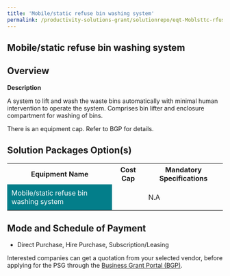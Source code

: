 ```yaml
---
title: 'Mobile/static refuse bin washing system'
permalink: /productivity-solutions-grant/solutionrepo/eqt-Moblsttc-rfus-bn-wshng-systm-Envronmntl-Srvcs
---
```


## Mobile/static refuse bin washing system

## Overview

**Description**

A system to lift and wash the waste bins automatically with minimal human intervention to operate the system. Comprises bin lifter and enclosure compartment for washing of bins.

There is an equipment cap. Refer to BGP for details.

## Solution Packages Option(s)

<table>
<tr>
<th><b>Equipment Name</b></th>
<th><b>Cost Cap</b></th>
<th><b>Mandatory Specifications</b></th>
</tr>
<tr>
<td style='padding: 10px; background-color: #037E8A; color: #FFFFFF;'>Mobile/static refuse bin washing system</td>
<td style='padding: 10px;'></td>
<td style='padding: 10px;'>N.A</td>
</tr>
</table>

## Mode and Schedule of Payment

 - Direct Purchase, Hire Purchase, Subscription/Leasing

Interested companies can get a quotation from your selected vendor, before applying for the PSG through the <a href='https://www.businessgrants.gov.sg/' target='_blank' rel='noopener'>Business Grant Portal (BGP)</a>.

<script src="/jquery/resize-tables.js"></script>
